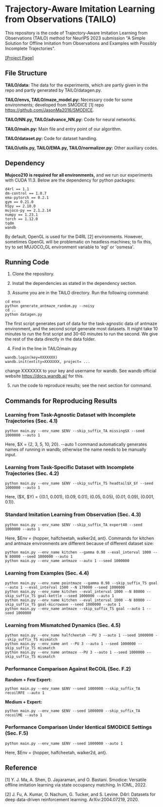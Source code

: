 
#  Trajectory-Aware Imitation Learning from Observations (TAILO)

This repository is the code of Trajectory-Aware Imitation Learning from Observations (TAILO) method for NeurIPS 2023 submission "A Simple Solution for Offline Imitation from Observations and Examples with Possibly Incomplete Trajectories".

<a href=https://kaiyan289.github.io/jekyll/update/2023/10/06/TAILO.html>[Project Page]</a>


## File Structure

**TAILO/data:** The data for the experiments, which are partly given in the repo and partly generated by TAILO/datagen.py.

**TAILO/envs, TAILO/maze_model.py:** Necessary code for some environments; developed from SMODICE [1] repo https://github.com/JasonMa2016/SMODICE.

**TAILO/NN.py, TAILO/advance_NN.py:** Code for neural networks.

**TAILO/main.py:** Main file and entry point of our algorithm.

**TAILO/dataset.py:** Code for dataset handling. 

**TAILO/utils.py, TAILO/EMA.py, TAILO/normalizer.py:** Other auxiliary codes.

## Dependency

**Mujoco210 is required for all environments,** and we run our experiments with CUDA 11.3. Below are the dependency for python packages:
```
d4rl == 1.1
dm-control == 1.0.7
ema-pytorch == 0.2.1
gym == 0.21.0
h5py == 2.10.0
mujoco-py == 2.1.2.14
numpy == 1.23.1
torch == 1.12.0
tqdm
wandb
```
By default, OpenGL is used for the D4RL [2] environments. However, sometimes OpenGL will be problematic on headless machines; to fix this, try to set MUJOCO_GL environment variable to 'egl' or 'osmesa'.

## Running Code

1. Clone the repository.

2. Install the dependencies as stated in the dependency section.

3. Assume you are in the TAILO directory. Run the following command:
```
cd envs
python generate_antmaze_random.py --noisy
cd ..
python datagen.py
```
The first script generates part of data for the task-agnostic data of antmaze environment, and the second script generate most datasets. It might take 10 minutes to run the first script and 30-60 minutes to run the second. We give the rest of the data directly in the data folder. 

4. Find in the line in TAILO/main.py 
```
wandb.login(key=XXXXXXX)
wandb.init(entity=XXXXXXX, project= ...
```
change XXXXXXX to your key and username for wandb. See wandb official website https://docs.wandb.ai/ for this.

5. run the code to reproduce results; see the next section for command.

## Commands for Reproducing Results

### Learning from Task-Agnostic Dataset with Incomplete Trajectories (Sec. 4.1)
```
python main.py --env_name $ENV --skip_suffix_TA missing$X --seed 1000000 --auto 1
```
Here, $X = {2, 3, 5, 10, 20}. --auto 1 command automatically generates names of running in wandb; otherwise the name needs to be manually input.

### Learning from Task-Specific Dataset with Incomplete Trajectories (Sec. 4.2)
```
python main.py --env_name $ENV --skip_suffix_TS headtail$X_$Y --seed 1000000 --auto 1
```
Here, ($X, $Y) = {(0.1, 0.001), (0.09, 0.01), (0.05, 0.05), (0.01, 0.09), (0.001, 0.1)}.

### Standard Imitation Learning from Observation (Sec. 4.3)

```
python main.py --env_name $ENV --skip_suffix_TA expert40 --seed 1000000 --auto 1
```
Here, $Env = {hopper, halfcheetah, walker2d, ant}. Commands for kitchen and antmaze environments are different because of different dataset size:
```
python main.py --env_name kitchen --gamma 0.98 --eval_interval 1000 --N 80000 --seed 1000000 --auto 1
python main.py --env_name antmaze --auto 1 --seed 1000000
```

### Learning from Examples (Sec. 4.4)
```
python main.py --env_name pointmaze --gamma 0.98 --skip_suffix_TS goal --auto 1 --eval_interval 1500 --N 170000 --seed 1000000
python main.py --env_name kitchen --eval_interval 1000 --N 80000 --skip_suffix_TS goal-kettle --seed 1000000 --auto 1
python main.py --env_name kitchen --eval_interval 1000 --N 80000 --skip_suffix_TS goal-microwave --seed 1000000 --auto 1
python main.py --env_name antmaze --skip_suffix_TS goal --auto 1 --seed 1000000
```
### Learning from Mismatched Dynamics (Sec. 4.5)

```
python main.py --env_name halfcheetah --PU 3 --auto 1 --seed 1000000 --skip_suffix_TS mismatch 
python main.py --env_name ant --PU 3 --auto 1 --seed 1000000 --skip_suffix_TS mismatch
python main.py --env_name antmaze --PU 3 --auto 1 --seed 1000000 --skip_suffix_TS mismatch
```

### Performance Comparison Against ReCOIL (Sec. F.2)

**Random + Few Expert:**
```
python main.py --env_name $ENV --seed 1000000 --skip_suffix_TA recoilRFE --auto 1
```

**Medium + Expert:**
```
python main.py --env_name $ENV --seed 1000000 --skip_suffix_TA recoilME --auto 1
```

### Performance Comparison Under Identical SMODICE Settings (Sec. F.5)

```
python main.py --env_name $ENV --seed 1000000 --auto 1
```
Here, $Env = {hopper, halfcheetah, walker2d, ant}.

## Reference

[1] Y. J. Ma, A. Shen, D. Jayaraman, and O. Bastani. Smodice: Versatile offline imitation learning via state occupancy matching. In  ICML, 2022.

[2] J. Fu, A. Kumar, O. Nachum, G. Tucker, and S. Levine. D4rl: Datasets for deep data-driven reinforcement learning.  ArXiv:2004.07219, 2020.


